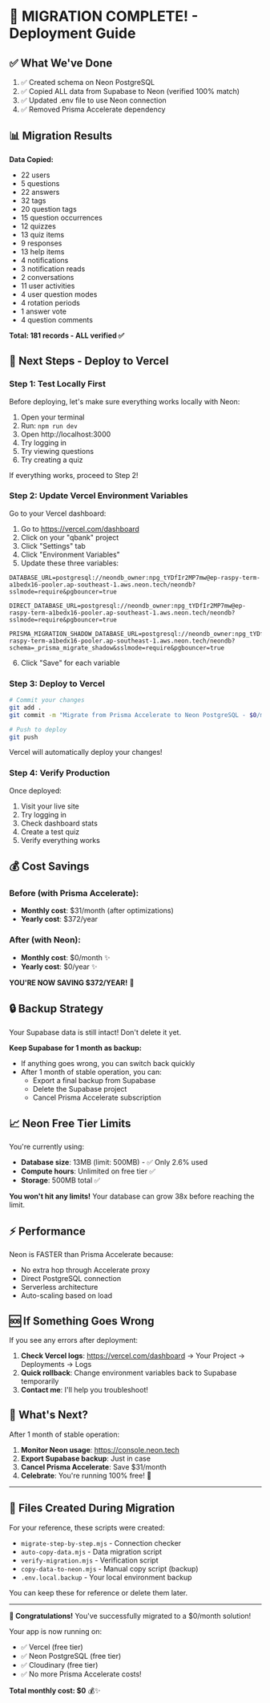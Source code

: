 # 🎉 MIGRATION COMPLETE! - Deployment Guide

## ✅ What We've Done

1. ✅ Created schema on Neon PostgreSQL
2. ✅ Copied ALL data from Supabase to Neon (verified 100% match)
3. ✅ Updated .env file to use Neon connection
4. ✅ Removed Prisma Accelerate dependency

## 📊 Migration Results

**Data Copied:**
- 22 users
- 5 questions
- 22 answers
- 32 tags
- 20 question tags
- 15 question occurrences
- 12 quizzes
- 13 quiz items
- 9 responses
- 13 help items
- 4 notifications
- 3 notification reads
- 2 conversations
- 11 user activities
- 4 user question modes
- 4 rotation periods
- 1 answer vote
- 4 question comments

**Total: 181 records - ALL verified ✅**

## 🚀 Next Steps - Deploy to Vercel

### Step 1: Test Locally First
Before deploying, let's make sure everything works locally with Neon:

1. Open your terminal
2. Run: `npm run dev`
3. Open http://localhost:3000
4. Try logging in
5. Try viewing questions
6. Try creating a quiz

If everything works, proceed to Step 2!

### Step 2: Update Vercel Environment Variables

Go to your Vercel dashboard:
1. Go to https://vercel.com/dashboard
2. Click on your "qbank" project
3. Click "Settings" tab
4. Click "Environment Variables"
5. Update these three variables:

```
DATABASE_URL=postgresql://neondb_owner:npg_tYDfIr2MP7mw@ep-raspy-term-a1bedx16-pooler.ap-southeast-1.aws.neon.tech/neondb?sslmode=require&pgbouncer=true

DIRECT_DATABASE_URL=postgresql://neondb_owner:npg_tYDfIr2MP7mw@ep-raspy-term-a1bedx16-pooler.ap-southeast-1.aws.neon.tech/neondb?sslmode=require&pgbouncer=true

PRISMA_MIGRATION_SHADOW_DATABASE_URL=postgresql://neondb_owner:npg_tYDfIr2MP7mw@ep-raspy-term-a1bedx16-pooler.ap-southeast-1.aws.neon.tech/neondb?schema=_prisma_migrate_shadow&sslmode=require&pgbouncer=true
```

6. Click "Save" for each variable

### Step 3: Deploy to Vercel

```bash
# Commit your changes
git add .
git commit -m "Migrate from Prisma Accelerate to Neon PostgreSQL - $0/month costs"

# Push to deploy
git push
```

Vercel will automatically deploy your changes!

### Step 4: Verify Production

Once deployed:
1. Visit your live site
2. Try logging in
3. Check dashboard stats
4. Create a test quiz
5. Verify everything works

## 💰 Cost Savings

### Before (with Prisma Accelerate):
- **Monthly cost**: $31/month (after optimizations)
- **Yearly cost**: $372/year

### After (with Neon):
- **Monthly cost**: $0/month ✨
- **Yearly cost**: $0/year ✨

**YOU'RE NOW SAVING $372/YEAR!** 🎉

## 🔒 Backup Strategy

Your Supabase data is still intact! Don't delete it yet.

**Keep Supabase for 1 month as backup:**
- If anything goes wrong, you can switch back quickly
- After 1 month of stable operation, you can:
  - Export a final backup from Supabase
  - Delete the Supabase project
  - Cancel Prisma Accelerate subscription

## 📈 Neon Free Tier Limits

You're currently using:
- **Database size**: 13MB (limit: 500MB) - ✅ Only 2.6% used
- **Compute hours**: Unlimited on free tier ✅
- **Storage**: 500MB total ✅

**You won't hit any limits!** Your database can grow 38x before reaching the limit.

## ⚡ Performance

Neon is FASTER than Prisma Accelerate because:
- No extra hop through Accelerate proxy
- Direct PostgreSQL connection
- Serverless architecture
- Auto-scaling based on load

## 🆘 If Something Goes Wrong

If you see any errors after deployment:

1. **Check Vercel logs**: https://vercel.com/dashboard → Your Project → Deployments → Logs
2. **Quick rollback**: Change environment variables back to Supabase temporarily
3. **Contact me**: I'll help you troubleshoot!

## 🎯 What's Next?

After 1 month of stable operation:

1. **Monitor Neon usage**: https://console.neon.tech
2. **Export Supabase backup**: Just in case
3. **Cancel Prisma Accelerate**: Save $31/month
4. **Celebrate**: You're running 100% free! 🎉

---

## 📝 Files Created During Migration

For your reference, these scripts were created:
- `migrate-step-by-step.mjs` - Connection checker
- `auto-copy-data.mjs` - Data migration script
- `verify-migration.mjs` - Verification script
- `copy-data-to-neon.mjs` - Manual copy script (backup)
- `.env.local.backup` - Your local environment backup

You can keep these for reference or delete them later.

---

**🎉 Congratulations!** You've successfully migrated to a $0/month solution! 

Your app is now running on:
- ✅ Vercel (free tier)
- ✅ Neon PostgreSQL (free tier)
- ✅ Cloudinary (free tier)
- ✅ No more Prisma Accelerate costs!

**Total monthly cost: $0** 💰✨
